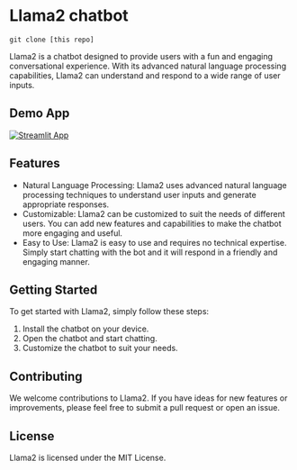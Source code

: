 # Llama2 chatbot
```
git clone [this repo]
```

Llama2 is a chatbot designed to provide users with a fun and engaging conversational experience. With its advanced natural language processing capabilities, Llama2 can understand and respond to a wide range of user inputs.

## Demo App

[![Streamlit App](https://static.streamlit.io/badges/streamlit_badge_black_white.svg)](https://starter-kit.streamlitapp.com/)

## Features

- Natural Language Processing: Llama2 uses advanced natural language processing techniques to understand user inputs and generate appropriate responses.
- Customizable: Llama2 can be customized to suit the needs of different users. You can add new features and capabilities to make the chatbot more engaging and useful.
- Easy to Use: Llama2 is easy to use and requires no technical expertise. Simply start chatting with the bot and it will respond in a friendly and engaging manner.

## Getting Started

To get started with Llama2, simply follow these steps:
1. Install the chatbot on your device.
2. Open the chatbot and start chatting.
3. Customize the chatbot to suit your needs.

## Contributing

We welcome contributions to Llama2. If you have ideas for new features or improvements, please feel free to submit a pull request or open an issue.   

## License
Llama2 is licensed under the MIT License.
